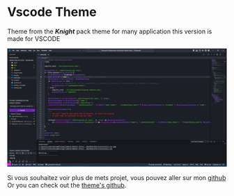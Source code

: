 # Vscode Theme
Theme from the ***Knight*** pack theme for many application
this version is made for VSCODE
 
![preview](./preview.png)

Si vous souhaitez voir plus de mets projet, vous pouvez aller sur mon [github](https://github.com/kerogs) Or you can check out the [theme's github](https://github.com/kerogs/knight-vscode). 